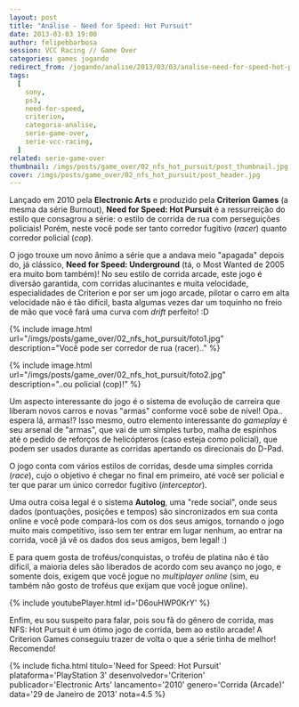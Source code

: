 ```yaml
---
layout: post
title: "Análise - Need for Speed: Hot Pursuit"
date: 2013-03-03 19:00
author: felipebbarbosa
session: VCC Racing // Game Over
categories: games jogando
redirect_from: /jogando/analise/2013/03/03/analise-need-for-speed-hot-pursuit-ps3.html
tags:
  [
    sony,
    ps3,
    need-for-speed,
    criterion,
    categoria-analise,
    serie-game-over,
    serie-vcc-racing,
  ]
related: serie-game-over
thumbnail: /imgs/posts/game_over/02_nfs_hot_pursuit/post_thumbnail.jpg
cover: /imgs/posts/game_over/02_nfs_hot_pursuit/post_header.jpg
---
```


Lançado em 2010 pela **Electronic Arts** e produzido pela **Criterion Games** (a mesma da série Burnout), **Need for Speed: Hot Pursuit** é a ressurreição do estilo que consagrou a série: o estilo de corrida de rua com perseguições policiais! Porém, neste você pode ser tanto corredor fugitivo (*racer*) quanto corredor policial (*cop*).

<!--more-->

O jogo trouxe um novo ânimo a série que a andava meio "apagada" depois do, já clássico, **Need for Speed: Underground** (tá, o Most Wanted de 2005 era muito bom também)! No seu estilo de corrida arcade, este jogo é diversão garantida, com corridas alucinantes e muita velocidade, especialidades de Criterion e por ser um jogo arcade, pilotar o carro em alta velocidade não é tão difícil, basta algumas vezes dar um toquinho no freio de mão que você fará uma curva com _drift_ perfeito! :D

{% include image.html
  url="/imgs/posts/game_over/02_nfs_hot_pursuit/foto1.jpg"
  description="Você pode ser corredor de rua (racer).." %}

{% include image.html
  url="/imgs/posts/game_over/02_nfs_hot_pursuit/foto2.jpg"
  description="..ou policial (cop)!" %}

Um aspecto interessante do jogo é o sistema de evolução de carreira que liberam novos carros e novas "armas" conforme você sobe de nível! Opa.. espera lá, armas!? Isso mesmo, outro elemento interessante do _gameplay_ é seu arsenal de "armas", que vai de um simples turbo, malha de espinhos até o pedido de reforços de helicópteros (caso esteja como policial), que podem ser usados durante as corridas apertando os direcionais do D-Pad.

O jogo conta com vários estilos de corridas, desde uma simples corrida (*race*), cujo o objetivo é chegar no final em primeiro, até você ser policial e ter que parar um único corredor fugitivo (*interceptor*).

Uma outra coisa legal é o sistema **Autolog**, uma "rede social", onde seus dados (pontuações, posições e tempos) são sincronizados em sua conta online e você pode compará-los com os dos seus amigos, tornando o jogo muito mais competitivo, isso sem ter entrar em lugar nenhum, ao entrar na corrida, você já vê os dados dos seus amigos, bem legal! :)

E para quem gosta de troféus/conquistas, o troféu de platina não é tão difícil, a maioria deles são liberados de acordo com seu avanço no jogo, e somente dois, exigem que você jogue no *multiplayer online* (sim, eu também não gosto de troféus que exijam que você jogue online).

{% include youtubePlayer.html id='D6ouHWP0KrY' %}

Enfim, eu sou suspeito para falar, pois sou fã do gênero de corrida, mas NFS: Hot Pursuit é um ótimo jogo de corrida, bem ao estilo arcade! A Criterion Games conseguiu trazer de volta o que a série tinha de melhor! Recomendo!

{% include ficha.html
  titulo='Need for Speed: Hot Pursuit'
  plataforma='PlayStation 3'
  desenvolvedor='Criterion'
  publicador='Electronic Arts'
  lancamento='2010'
  genero='Corrida (Arcade)'
  data='29 de Janeiro de 2013'
  nota=4.5 %}
